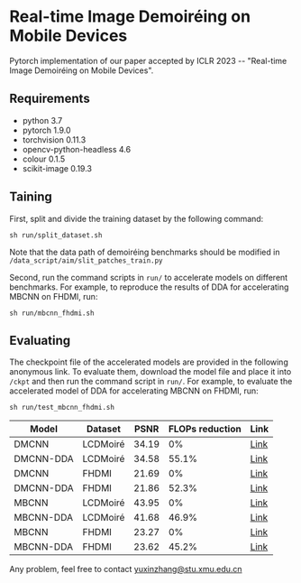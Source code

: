 # Real-time Image Demoir&eacute;ing on Mobile Devices

Pytorch implementation of our paper accepted by ICLR 2023 -- "Real-time Image Demoir&eacute;ing on Mobile Devices".

## Requirements	

- python 3.7
- pytorch 1.9.0
- torchvision 0.11.3
- opencv-python-headless 4.6
- colour 0.1.5
- scikit-image 0.19.3

## Taining

First, split and divide the training dataset by the following command:

```shell
sh run/split_dataset.sh
```

Note that the data path of demoir&eacute;ing benchmarks should be modified in `/data_script/aim/slit_patches_train.py`

Second, run the command scripts in `run/` to accelerate models on different benchmarks. For example, to reproduce the results of DDA for accelerating MBCNN on FHDMI, run:

```shell
sh run/mbcnn_fhdmi.sh
```

## Evaluating

The checkpoint file of the accelerated models are provided in the following anonymous link. To evaluate them, download the model file and place it into  `/ckpt`  and then run the command script in `run/`. For example, to evaluate the accelerated model of DDA for accelerating MBCNN on FHDMI, run:

```shell
sh run/test_mbcnn_fhdmi.sh
```

| Model     | Dataset  | PSNR  | FLOPs reduction | Link                                                         |
| --------- | -------- | ----- | --------------- | ------------------------------------------------------------ |
| DMCNN     | LCDMoir&eacute; | 34.19 | 0%              | [Link](https://drive.google.com/file/d/1bSyRNEBV1vW1kp7VXE-q1ELsBjcFBHMH/view?usp=sharing) |
| DMCNN-DDA | LCDMoir&eacute; | 34.58 | 55.1%           | [Link](https://drive.google.com/file/d/1NwazcAzIk5DNUejYhNV3fd3eSu7mEzh0/view?usp=share_link) |
| DMCNN     | FHDMI    | 21.69 | 0%              | [Link](https://drive.google.com/file/d/12z690vkzr___LKdTrCchDXHz3leP7e5T/view?usp=sharing) |
| DMCNN-DDA | FHDMI    | 21.86 | 52.3%           | [Link](https://drive.google.com/file/d/1nKtRWSrrYlOOGbOLW_48jDRGj3j6pxvv/view?usp=share_link) |
| MBCNN     | LCDMoir&eacute; | 43.95 | 0%              | [Link](https://drive.google.com/file/d/1-uAQ3-YB1uU6FnsZKI1D04CTy2q3mtGB/view?usp=share_link) |
| MBCNN-DDA | LCDMoir&eacute; | 41.68 | 46.9%           | [Link](https://drive.google.com/file/d/1NwazcAzIk5DNUejYhNV3fd3eSu7mEzh0/view?usp=share_link) |
| MBCNN     | FHDMI    | 23.27 | 0%              | [Link](https://drive.google.com/file/d/1olk-vq_zqfbOIeqcNHEMrmpb7HxaHHwH/view?usp=share_link) |
| MBCNN-DDA | FHDMI    | 23.62 | 45.2%           | [Link](https://drive.google.com/file/d/1dPNHJ2vjVqxgeYtAQxMmTR37Byj1wY6d/view?usp=share_link) |

Any problem, feel free to contact [yuxinzhang@stu.xmu.edu.cn](mailto:yuxinzhang@stu.xmu.edu.cn)

